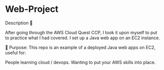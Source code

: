 # Web-Project

Description 💬

After going through the AWS Cloud Quest CCP, I took it upon myself to put to practice what I had covered. I set up a Java web app on an EC2 instance.

🎯 Purpose:
This repo is an example of a deployed Java web apps on EC2, useful for:

People learning cloud / devops.
Wanting to put your AWS skills into place.

